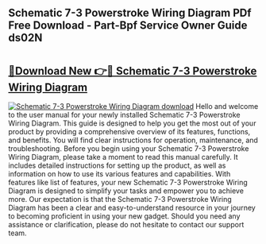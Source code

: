 ## Schematic 7-3 Powerstroke Wiring Diagram PDf Free Download - Part-Bpf Service Owner Guide ds02N

# <h2><a href="http://dfhcfs.blite.top/?on=Schematic+7-3+Powerstroke+Wiring+Diagram">🔗Download New 👉🔴 Schematic 7-3 Powerstroke Wiring Diagram</a></h2>

[![Schematic 7-3 Powerstroke Wiring Diagram download](https://i.imgur.com/lujVjoI.png)](http://dfhcfs.blite.top/?on=Schematic+7-3+Powerstroke+Wiring+Diagram)
Hello and welcome to the user manual for your newly installed Schematic 7-3 Powerstroke Wiring Diagram. This guide is designed to help you get the most out of your product by providing a comprehensive overview of its features, functions, and benefits. You will find clear instructions for operation, maintenance, and troubleshooting. Before you begin using your Schematic 7-3 Powerstroke Wiring Diagram, please take a moment to read this manual carefully. It includes detailed instructions for setting up the product, as well as information on how to use its various features and capabilities. With features like list of features, your new Schematic 7-3 Powerstroke Wiring Diagram is designed to simplify your tasks and empower you to achieve more. Our expectation is that the Schematic 7-3 Powerstroke Wiring Diagram has been a clear and easy-to-understand resource in your journey to becoming proficient in using your new gadget. Should you need any assistance or clarification, please do not hesitate to contact our support team.
